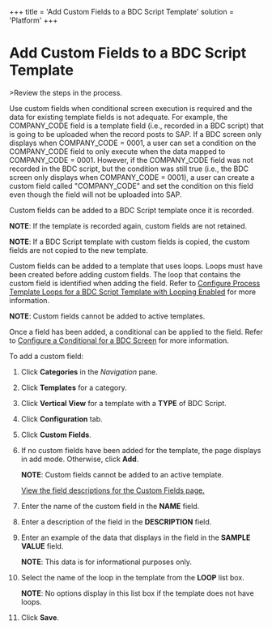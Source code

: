 +++
title = 'Add Custom Fields to a BDC Script Template'
solution = 'Platform'
+++

# Add Custom Fields to a BDC Script Template

<span id="Post Data using a BDC Script Steps" class="popUpLink">\>Review
the steps in the process. </span>

Use custom fields when conditional screen execution is required and the
data for existing template fields is not adequate. For example, the
COMPANY\_CODE field is a template field (i.e., recorded in a BDC script)
that is going to be uploaded when the record posts to SAP. If a BDC
screen only displays when COMPANY\_CODE = 0001, a user can set a
condition on the COMPANY\_CODE field to only execute when the data
mapped to COMPANY\_CODE = 0001. However, if the COMPANY\_CODE field was
not recorded in the BDC script, but the condition was still true (i.e.,
the BDC screen only displays when COMPANY\_CODE = 0001), a user can
create a custom field called "COMPANY\_CODE" and set the condition on
this field even though the field will not be uploaded into SAP.

Custom fields can be added to a BDC Script template once it is recorded.

<span style="font-weight: bold;">NOTE</span>: If the template is
recorded again, custom fields are not retained.

<span style="font-weight: bold;">NOTE</span>: If a BDC Script template
with custom fields is copied, the custom fields are not copied to the
new template.

Custom fields can be added to a template that uses loops. Loops must
have been created before adding custom fields. The loop that contains
the custom field is identified when adding the field. Refer to
[Configure Process Template Loops for a BDC Script Template with Looping
Enabled](ConfigureProcTempLoopsBDCLoopEn) for more information.

<span style="font-weight: bold;">NOTE</span>: Custom fields cannot be
added to active templates.

Once a field has been added, a conditional can be applied to the field.
Refer to [Configure a Conditional for a BDC
Screen](ConfigureConditionalBDCScrn) for more information.

To add a custom field:

1.  Click <span style="font-weight: bold;">Categories</span> in the
    <span style="font-style: italic;">Navigation</span> pane.

2.  Click <span style="font-weight: bold;">Templates</span> for a
    category.

3.  Click <span style="font-weight: bold;">Vertical View</span> for a
    template with a <span style="font-weight: bold;">TYPE</span> of BDC
    Script.

4.  Click <span style="font-weight: bold;">Configuration</span> tab.

5.  Click <span style="font-weight: bold;">Custom Fields</span>.

6.  If no custom fields have been added for the template, the page
    displays in add mode. Otherwise, click
    <span style="font-weight: bold;">Add</span>.
    
    <span style="font-weight: bold;">NOTE</span>: Custom fields cannot
    be added to an active template.
    
    [View the field descriptions for the Custom Fields
    page.](../Page_Desc/Custom_Fields)

7.  Enter the name of the custom field in the
    <span style="font-weight: bold;">NAME</span> field.

8.  Enter a description of the field in the
    <span style="font-weight: bold;">DESCRIPTION</span> field.

9.  Enter an example of the data that displays in the field in the
    <span style="font-weight: bold;">SAMPLE VALUE</span> field.
    
    <span style="font-weight: bold;">NOTE</span>: This data is for
    informational purposes only.

10. Select the name of the loop in the template from the
    <span style="font-weight: bold;">LOOP</span> list box.
    
    <span style="font-weight: bold;">NOTE</span>: No options display in
    this list box if the template does not have loops.

11. Click <span style="font-weight: bold;">Save</span>.
